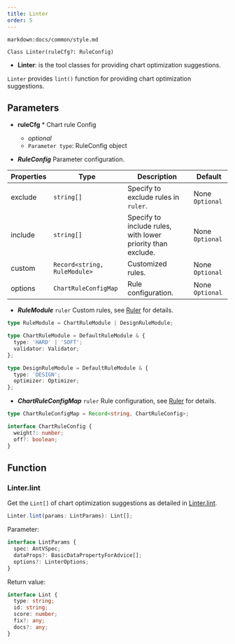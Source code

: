 ```yaml
---
title: Linter
order: 5
---
```


`markdown:docs/common/style.md`



```sign
Class Linter(ruleCfg?: RuleConfig)
```

* **Linter**: is the tool classes for providing chart optimization suggestions.

`Linter` provides `lint()` function for providing chart optimization suggestions.

## Parameters

* **ruleCfg** * Chart rule Config
  * _optional_
  * `Parameter type`: RuleConfig object

* ***RuleConfig*** Parameter configuration.

| Properties | Type | Description | Default |  
| ----| ---- | ---- | -----|
| exclude | `string[]` | Specify to exclude rules in `ruler`. | None `Optional` |
| include | `string[]` | Specify to include rules, with lower priority than exclude. | None `Optional` |
| custom | `Record<string, RuleModule>` | Customized rules. | None `Optional` |
| options | `ChartRuleConfigMap` | Rule configuration. | None `Optional` |

* ***RuleModule*** `ruler` Custom rules, see [Ruler](./Ruler) for details.

```ts
type RuleModule = ChartRuleModule | DesignRuleModule;

type ChartRuleModule = DefaultRuleModule & {
  type: 'HARD' | 'SOFT';
  validator: Validator;
};

type DesignRuleModule = DefaultRuleModule & {
  type: 'DESIGN';
  optimizer: Optimizer;
};
```

* ***ChartRuleConfigMap*** `ruler` Rule configuration, see [Ruler](./Ruler) for details.

```ts
type ChartRuleConfigMap = Record<string, ChartRuleConfig>;

interface ChartRuleConfig {
  weight?: number;
  off?: boolean;
}
```

## Function

### Linter.lint

Get the `Lint[]` of chart optimization suggestions as detailed in [Linter.lint](./lint).

```ts
Linter.lint(params: LintParams): Lint[];
```

Parameter:

```ts
interface LintParams {
  spec: AntVSpec;
  dataProps?: BasicDataPropertyForAdvice[];
  options?: LinterOptions;
}
```

Return value:

```ts
interface Lint {
  type: string;
  id: string;
  score: number;
  fix?: any;
  docs?: any;
}
```



